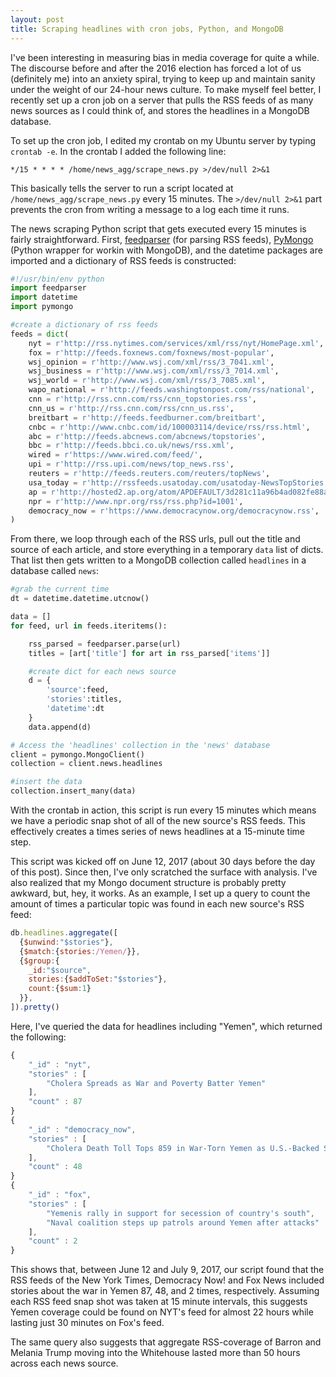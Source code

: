 ```yaml
---
layout: post
title: Scraping headlines with cron jobs, Python, and MongoDB
---
```


I've been interesting in measuring bias in media coverage for quite a while. The discourse before and after the 2016 election has forced a lot of us (definitely me) into an anxiety spiral, trying to keep up and maintain sanity under the weight of our 24-hour news culture. To make myself feel better, I recently set up a cron job on a server that pulls the RSS feeds of as many news sources as I could think of, and stores the headlines in a MongoDB database.

To set up the cron job, I edited my crontab on my Ubuntu server by typing `crontab -e`. In the crontab I added the following line:

```crontab
*/15 * * * * /home/news_agg/scrape_news.py >/dev/null 2>&1
```

This basically tells the server to run a script located at `/home/news_agg/scrape_news.py` every 15 minutes. The `>/dev/null 2>&1` part prevents the cron from writing a message to a log each time it runs.

The news scraping Python script that gets executed every 15 minutes is fairly straightforward. First, [feedparser](https://github.com/kurtmckee/feedparser) (for parsing RSS feeds), [PyMongo](https://api.mongodb.com/python/current/) (Python wrapper for workin with MongoDB), and the datetime packages are imported and a dictionary of RSS feeds is constructed:

```python
#!/usr/bin/env python
import feedparser
import datetime
import pymongo

#create a dictionary of rss feeds
feeds = dict(
    nyt = r'http://rss.nytimes.com/services/xml/rss/nyt/HomePage.xml',
    fox = r'http://feeds.foxnews.com/foxnews/most-popular',
    wsj_opinion = r'http://www.wsj.com/xml/rss/3_7041.xml',
    wsj_business = r'http://www.wsj.com/xml/rss/3_7014.xml',
    wsj_world = r'http://www.wsj.com/xml/rss/3_7085.xml',
    wapo_national = r'http://feeds.washingtonpost.com/rss/national',
    cnn = r'http://rss.cnn.com/rss/cnn_topstories.rss',
    cnn_us = r'http://rss.cnn.com/rss/cnn_us.rss',
    breitbart = r'http://feeds.feedburner.com/breitbart',
    cnbc = r'http://www.cnbc.com/id/100003114/device/rss/rss.html',
    abc = r'http://feeds.abcnews.com/abcnews/topstories',
    bbc = r'http://feeds.bbci.co.uk/news/rss.xml',
    wired = r'https://www.wired.com/feed/',
    upi = r'http://rss.upi.com/news/top_news.rss',
    reuters = r'http://feeds.reuters.com/reuters/topNews',
    usa_today = r'http://rssfeeds.usatoday.com/usatoday-NewsTopStories',
    ap = r'http://hosted2.ap.org/atom/APDEFAULT/3d281c11a96b4ad082fe88aa0db04305',
    npr = r'http://www.npr.org/rss/rss.php?id=1001',
    democracy_now = r'https://www.democracynow.org/democracynow.rss',
)
```

From there, we loop through each of the RSS urls, pull out the title and source of each article, and store everything in a temporary `data` list of dicts. That list then gets written to a MongoDB collection called `headlines` in a database called `news`:
```python
#grab the current time
dt = datetime.datetime.utcnow()

data = []
for feed, url in feeds.iteritems():

    rss_parsed = feedparser.parse(url)
    titles = [art['title'] for art in rss_parsed['items']]

    #create dict for each news source
    d = {
        'source':feed,
        'stories':titles,
        'datetime':dt
    }
    data.append(d)

# Access the 'headlines' collection in the 'news' database
client = pymongo.MongoClient()
collection = client.news.headlines

#insert the data
collection.insert_many(data)
```
With the crontab in action, this script is run every 15 minutes which means we have a periodic snap shot of all of the new source's RSS feeds. This effectively creates a times series of news headlines at a 15-minute time step.

This script was kicked off on June 12, 2017 (about 30 days before the day of this post). Since then, I've only scratched the surface with analysis. I've also realized that my Mongo document structure is probably pretty awkward, but, hey, it works. As an example, I set up a query to count the amount of times a particular topic was found in each  new source's RSS feed:

```javascript
db.headlines.aggregate([
  {$unwind:"$stories"},
  {$match:{stories:/Yemen/}},
  {$group:{
    _id:"$source",
    stories:{$addToSet:"$stories"},
    count:{$sum:1}
  }},
]).pretty()
```

Here, I've queried the data for headlines including "Yemen", which returned the following:
```javascript
{
	"_id" : "nyt",
	"stories" : [
		"Cholera Spreads as War and Poverty Batter Yemen"
	],
	"count" : 87
}
{
	"_id" : "democracy_now",
	"stories" : [
		"Cholera Death Toll Tops 859 in War-Torn Yemen as U.S.-Backed Saudi Assault Continues"
	],
	"count" : 48
}
{
	"_id" : "fox",
	"stories" : [
		"Yemenis rally in support for secession of country's south",
		"Naval coalition steps up patrols around Yemen after attacks"
	],
	"count" : 2
}
```

This shows that, between June 12 and July 9, 2017, our script found that the RSS feeds of the New York Times, Democracy Now! and Fox News included stories about the war in Yemen 87, 48, and 2 times, respectively. Assuming each RSS feed snap shot was taken at 15 minute intervals, this suggests Yemen coverage could be found on NYT's feed for almost 22 hours while lasting just 30 minutes on Fox's feed.

The same query also suggests that aggregate RSS-coverage of Barron and Melania Trump moving into the Whitehouse lasted more than 50 hours across each news source.
